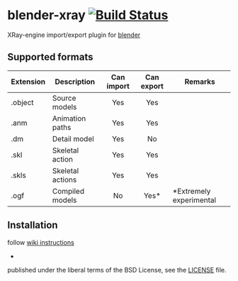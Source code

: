 # blender-xray [![Build Status](https://travis-ci.org/igelbox/blender-xray.svg)](https://travis-ci.org/igelbox/blender-xray)
XRay-engine import/export plugin for [blender](http://www.blender.org/)

## Supported formats
| Extension | Description      | Can import | Can export | Remarks |
|-----------|------------------|:----------:|:----------:|---------|
| .object   | Source models    | Yes        | Yes        | |
| .anm      | Animation paths  | Yes        | Yes        | |
| .dm       | Detail model     | Yes        | No         | |
| .skl      | Skeletal action  | Yes        | Yes        | |
| .skls     | Skeletal actions | Yes        | Yes        | |
| .ogf      | Compiled models  | No         | Yes*       | *Extremely experimental |

## Installation
follow [wiki instructions](https://github.com/igelbox/blender-xray/wiki/Installation)

-
published under the liberal terms of the BSD License, see the [LICENSE](LICENSE) file.
